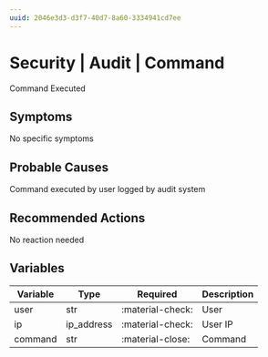 ```yaml
---
uuid: 2046e3d3-d3f7-40d7-8a60-3334941cd7ee
---
```

# Security | Audit | Command

Command Executed

## Symptoms

No specific symptoms

## Probable Causes

Command executed by user logged by audit system

## Recommended Actions

No reaction needed

## Variables

Variable | Type | Required | Description
--- | --- | --- | ---
user | str | :material-check: | User
ip | ip_address | :material-check: | User IP
command | str | :material-close: | Command
